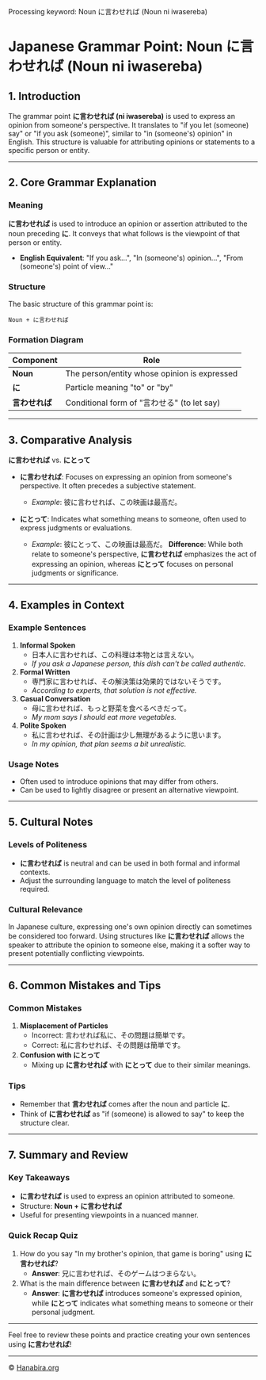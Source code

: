 Processing keyword: Noun に言わせれば (Noun ni iwasereba)
# Japanese Grammar Point: Noun に言わせれば (Noun ni iwasereba)

## 1. Introduction
The grammar point **に言わせれば (ni iwasereba)** is used to express an opinion from someone's perspective. It translates to "if you let (someone) say" or "if you ask (someone)", similar to "in (someone's) opinion" in English. This structure is valuable for attributing opinions or statements to a specific person or entity.

---
## 2. Core Grammar Explanation
### Meaning
**に言わせれば** is used to introduce an opinion or assertion attributed to the noun preceding **に**. It conveys that what follows is the viewpoint of that person or entity.
- **English Equivalent**: "If you ask...", "In (someone's) opinion...", "From (someone's) point of view..."
### Structure
The basic structure of this grammar point is:
```
Noun + に言わせれば
```
### Formation Diagram
| Component        | Role                                         |
|------------------|----------------------------------------------|
| **Noun**         | The person/entity whose opinion is expressed |
| **に**           | Particle meaning "to" or "by"                |
| **言わせれば**    | Conditional form of "言わせる" (to let say)  |
---
## 3. Comparative Analysis
**に言わせれば** vs. **にとって**
- **に言わせれば**: Focuses on expressing an opinion from someone's perspective. It often precedes a subjective statement.
  - *Example*: 彼に言わせれば、この映画は最高だ。
  
- **にとって**: Indicates what something means to someone, often used to express judgments or evaluations.
  - *Example*: 彼にとって、この映画は最高だ。
**Difference**: While both relate to someone's perspective, **に言わせれば** emphasizes the act of expressing an opinion, whereas **にとって** focuses on personal judgments or significance.
---
## 4. Examples in Context
### Example Sentences
1. **Informal Spoken**
   - 日本人に言わせれば、この料理は本物とは言えない。
   - *If you ask a Japanese person, this dish can't be called authentic.*
2. **Formal Written**
   - 専門家に言わせれば、その解決策は効果的ではないそうです。
   - *According to experts, that solution is not effective.*
3. **Casual Conversation**
   - 母に言わせれば、もっと野菜を食べるべきだって。
   - *My mom says I should eat more vegetables.*
4. **Polite Spoken**
   - 私に言わせれば、その計画は少し無理があるように思います。
   - *In my opinion, that plan seems a bit unrealistic.*
### Usage Notes
- Often used to introduce opinions that may differ from others.
- Can be used to lightly disagree or present an alternative viewpoint.
---
## 5. Cultural Notes
### Levels of Politeness
- **に言わせれば** is neutral and can be used in both formal and informal contexts.
- Adjust the surrounding language to match the level of politeness required.
### Cultural Relevance
In Japanese culture, expressing one's own opinion directly can sometimes be considered too forward. Using structures like **に言わせれば** allows the speaker to attribute the opinion to someone else, making it a softer way to present potentially conflicting viewpoints.

---
## 6. Common Mistakes and Tips
### Common Mistakes
1. **Misplacement of Particles**
   - Incorrect: 言わせれば私に、その問題は簡単です。
   - Correct: 私に言わせれば、その問題は簡単です。
2. **Confusion with **にとって****
   - Mixing up **に言わせれば** with **にとって** due to their similar meanings.
### Tips
- Remember that **言わせれば** comes after the noun and particle **に**.
- Think of **に言わせれば** as "if (someone) is allowed to say" to keep the structure clear.
---
## 7. Summary and Review
### Key Takeaways
- **に言わせれば** is used to express an opinion attributed to someone.
- Structure: **Noun + に言わせれば**
- Useful for presenting viewpoints in a nuanced manner.
### Quick Recap Quiz
1. How do you say "In my brother's opinion, that game is boring" using **に言わせれば**?
   - **Answer**: 兄に言わせれば、そのゲームはつまらない。
2. What is the main difference between **に言わせれば** and **にとって**?
   - **Answer**: **に言わせれば** introduces someone's expressed opinion, while **にとって** indicates what something means to someone or their personal judgment.
---
Feel free to review these points and practice creating your own sentences using **に言わせれば**!


---

© [Hanabira.org](https://hanabira.org)
